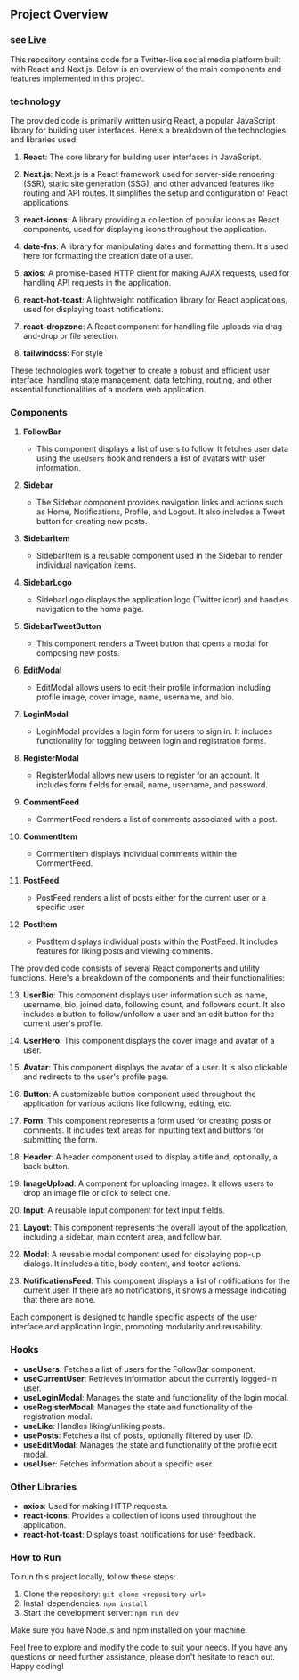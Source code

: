 ## Project Overview
### see [Live](https://mytwitter-98j2.onrender.com)

This repository contains code for a Twitter-like social media platform built with React and Next.js. Below is an overview of the main components and features implemented in this project.

### technology
The provided code is primarily written using React, a popular JavaScript library for building user interfaces. Here's a breakdown of the technologies and libraries used:

1. **React**: The core library for building user interfaces in JavaScript.

2. **Next.js**: Next.js is a React framework used for server-side rendering (SSR), static site generation (SSG), and other advanced features like routing and API routes. It simplifies the setup and configuration of React applications.

3. **react-icons**: A library providing a collection of popular icons as React components, used for displaying icons throughout the application.

4. **date-fns**: A library for manipulating dates and formatting them. It's used here for formatting the creation date of a user.

5. **axios**: A promise-based HTTP client for making AJAX requests, used for handling API requests in the application.

6. **react-hot-toast**: A lightweight notification library for React applications, used for displaying toast notifications.

7. **react-dropzone**: A React component for handling file uploads via drag-and-drop or file selection.

8. **tailwindcss**: For style

These technologies work together to create a robust and efficient user interface, handling state management, data fetching, routing, and other essential functionalities of a modern web application.

### Components

1. **FollowBar**
   - This component displays a list of users to follow. It fetches user data using the `useUsers` hook and renders a list of avatars with user information.

2. **Sidebar**
   - The Sidebar component provides navigation links and actions such as Home, Notifications, Profile, and Logout. It also includes a Tweet button for creating new posts.

3. **SidebarItem**
   - SidebarItem is a reusable component used in the Sidebar to render individual navigation items.

4. **SidebarLogo**
   - SidebarLogo displays the application logo (Twitter icon) and handles navigation to the home page.

5. **SidebarTweetButton**
   - This component renders a Tweet button that opens a modal for composing new posts.

6. **EditModal**
   - EditModal allows users to edit their profile information including profile image, cover image, name, username, and bio.

7. **LoginModal**
   - LoginModal provides a login form for users to sign in. It includes functionality for toggling between login and registration forms.

8. **RegisterModal**
   - RegisterModal allows new users to register for an account. It includes form fields for email, name, username, and password.

9. **CommentFeed**
   - CommentFeed renders a list of comments associated with a post.

10. **CommentItem**
    - CommentItem displays individual comments within the CommentFeed.

11. **PostFeed**
    - PostFeed renders a list of posts either for the current user or a specific user.

12. **PostItem**
    - PostItem displays individual posts within the PostFeed. It includes features for liking posts and viewing comments.
   
  The provided code consists of several React components and utility functions. Here's a breakdown of the components and their functionalities:

13. **UserBio**: This component displays user information such as name, username, bio, joined date, following count, and followers count. It also includes a button to follow/unfollow a user and an edit button for the current user's profile.

14. **UserHero**: This component displays the cover image and avatar of a user.

15. **Avatar**: This component displays the avatar of a user. It is also clickable and redirects to the user's profile page.

16. **Button**: A customizable button component used throughout the application for various actions like following, editing, etc.

17. **Form**: This component represents a form used for creating posts or comments. It includes text areas for inputting text and buttons for submitting the form.

18. **Header**: A header component used to display a title and, optionally, a back button.

19. **ImageUpload**: A component for uploading images. It allows users to drop an image file or click to select one.

20. **Input**: A reusable input component for text input fields.

21. **Layout**: This component represents the overall layout of the application, including a sidebar, main content area, and follow bar.

22. **Modal**: A reusable modal component used for displaying pop-up dialogs. It includes a title, body content, and footer actions.

23. **NotificationsFeed**: This component displays a list of notifications for the current user. If there are no notifications, it shows a message indicating that there are none.

Each component is designed to handle specific aspects of the user interface and application logic, promoting modularity and reusability.

### Hooks

- **useUsers**: Fetches a list of users for the FollowBar component.
- **useCurrentUser**: Retrieves information about the currently logged-in user.
- **useLoginModal**: Manages the state and functionality of the login modal.
- **useRegisterModal**: Manages the state and functionality of the registration modal.
- **useLike**: Handles liking/unliking posts.
- **usePosts**: Fetches a list of posts, optionally filtered by user ID.
- **useEditModal**: Manages the state and functionality of the profile edit modal.
- **useUser**: Fetches information about a specific user.

### Other Libraries

- **axios**: Used for making HTTP requests.
- **react-icons**: Provides a collection of icons used throughout the application.
- **react-hot-toast**: Displays toast notifications for user feedback.

### How to Run

To run this project locally, follow these steps:

1. Clone the repository: `git clone <repository-url>`
2. Install dependencies: `npm install`
3. Start the development server: `npm run dev`

Make sure you have Node.js and npm installed on your machine.

Feel free to explore and modify the code to suit your needs. If you have any questions or need further assistance, please don't hesitate to reach out. Happy coding!
